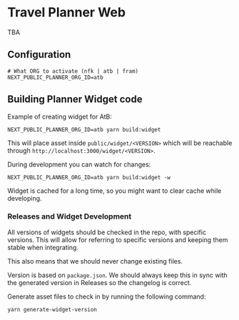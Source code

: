 # Travel Planner Web

TBA

## Configuration

```
# What ORG to activate (nfk | atb | fram)
NEXT_PUBLIC_PLANNER_ORG_ID=atb
```

## Building Planner Widget code

Example of creating widget for AtB:

```
NEXT_PUBLIC_PLANNER_ORG_ID=atb yarn build:widget
```

This will place asset inside `public/widget/<VERSION>` which will be reachable
through `http://localhost:3000/widget/<VERSION>`.

During development you can watch for changes:

```
NEXT_PUBLIC_PLANNER_ORG_ID=atb yarn build:widget -w
```

Widget is cached for a long time, so you might want to clear cache while
developing.

### Releases and Widget Development

All versions of widgets should be checked in the repo, with specific versions.
This will allow for referring to specific versions and keeping them stable when
integrating.

This also means that we should never change existing files.

Version is based on `package.json`. We should always keep this in sync with the
generated version in Releases so the changelog is correct.

Generate asset files to check in by running the following command:

```sh
yarn generate-widget-version
```
